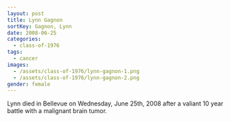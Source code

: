```yaml
---
layout: post
title: Lynn Gagnon
sortKey: Gagnon, Lynn
date: 2008-06-25
categories:
  - class-of-1976
tags:
  - cancer
images:
  - /assets/class-of-1976/lynn-gagnon-1.png
  - /assets/class-of-1976/lynn-gagnon-2.png
gender: female
---
```

Lynn died in Bellevue on Wednesday, June 25th, 2008 after a valiant 10 year battle with a malignant brain tumor.
